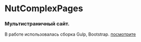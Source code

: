 # NutComplexPages

### Мультистраничный сайт. 
В работе использовалась сборка Gulp, Bootstrap.
[посмотрите](https://columbusdeveloper.github.io/NutComplexPages/)
